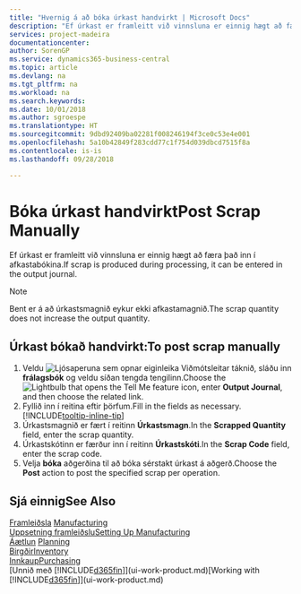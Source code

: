 ```yaml
---
title: "Hvernig á að bóka úrkast handvirkt | Microsoft Docs"
description: "Ef úrkast er framleitt við vinnsluna er einnig hægt að færa það inn í afkastabókina. Bent er á að úrkastsmagnið eykur ekki afkastamagnið."
services: project-madeira
documentationcenter: 
author: SorenGP
ms.service: dynamics365-business-central
ms.topic: article
ms.devlang: na
ms.tgt_pltfrm: na
ms.workload: na
ms.search.keywords: 
ms.date: 10/01/2018
ms.author: sgroespe
ms.translationtype: HT
ms.sourcegitcommit: 9dbd92409ba02281f008246194f3ce0c53e4e001
ms.openlocfilehash: 5a10b42849f283cdd77c1f754d039dbcd7515f8a
ms.contentlocale: is-is
ms.lasthandoff: 09/28/2018

---
```

# <a name="post-scrap-manually"></a><span data-ttu-id="4f32f-104">Bóka úrkast handvirkt</span><span class="sxs-lookup"><span data-stu-id="4f32f-104">Post Scrap Manually</span></span>
<span data-ttu-id="4f32f-105">Ef úrkast er framleitt við vinnsluna er einnig hægt að færa það inn í afkastabókina.</span><span class="sxs-lookup"><span data-stu-id="4f32f-105">If scrap is produced during processing, it can be entered in the output journal.</span></span> 

> [!NOTE]
> <span data-ttu-id="4f32f-106">Bent er á að úrkastsmagnið eykur ekki afkastamagnið.</span><span class="sxs-lookup"><span data-stu-id="4f32f-106">The scrap quantity does not increase the output quantity.</span></span>  

## <a name="to-post-scrap-manually"></a><span data-ttu-id="4f32f-107">Úrkast bókað handvirkt:</span><span class="sxs-lookup"><span data-stu-id="4f32f-107">To post scrap manually</span></span>  
1. <span data-ttu-id="4f32f-108">Veldu ![Ljósaperuna sem opnar eiginleika Viðmótsleitar](media/ui-search/search_small.png "Segðu mér hvað þú vilt gera") táknið, sláðu inn **frálagsbók** og veldu síðan tengda tengilinn.</span><span class="sxs-lookup"><span data-stu-id="4f32f-108">Choose the ![Lightbulb that opens the Tell Me feature](media/ui-search/search_small.png "Tell me what you want to do") icon, enter **Output Journal**, and then choose the related link.</span></span>  
2. <span data-ttu-id="4f32f-109">Fyllið inn í reitina eftir þörfum.</span><span class="sxs-lookup"><span data-stu-id="4f32f-109">Fill in the fields as necessary.</span></span> [!INCLUDE[tooltip-inline-tip](includes/tooltip-inline-tip_md.md)]  
3. <span data-ttu-id="4f32f-110">Úrkastsmagnið er fært í reitinn **Úrkastsmagn**.</span><span class="sxs-lookup"><span data-stu-id="4f32f-110">In the **Scrapped Quantity** field, enter the scrap quantity.</span></span>  
4. <span data-ttu-id="4f32f-111">Úrkastskótinn er færður inn í reitinn **Úrkastskóti**.</span><span class="sxs-lookup"><span data-stu-id="4f32f-111">In the **Scrap Code** field, enter the scrap code.</span></span>  
5. <span data-ttu-id="4f32f-112">Velja **bóka** aðgerðina til að bóka sérstakt úrkast á aðgerð.</span><span class="sxs-lookup"><span data-stu-id="4f32f-112">Choose the **Post** action to post the specified scrap per operation.</span></span>  

## <a name="see-also"></a><span data-ttu-id="4f32f-113">Sjá einnig</span><span class="sxs-lookup"><span data-stu-id="4f32f-113">See Also</span></span>  
<span data-ttu-id="4f32f-114">[Framleiðsla](production-manage-manufacturing.md)  </span><span class="sxs-lookup"><span data-stu-id="4f32f-114">[Manufacturing](production-manage-manufacturing.md)  </span></span>  
[<span data-ttu-id="4f32f-115">Uppsetning framleiðslu</span><span class="sxs-lookup"><span data-stu-id="4f32f-115">Setting Up Manufacturing</span></span>](production-configure-production-processes.md)  
<span data-ttu-id="4f32f-116">[Áætlun](production-planning.md)    </span><span class="sxs-lookup"><span data-stu-id="4f32f-116">[Planning](production-planning.md)    </span></span>  
[<span data-ttu-id="4f32f-117">Birgðir</span><span class="sxs-lookup"><span data-stu-id="4f32f-117">Inventory</span></span>](inventory-manage-inventory.md)  
[<span data-ttu-id="4f32f-118">Innkaup</span><span class="sxs-lookup"><span data-stu-id="4f32f-118">Purchasing</span></span>](purchasing-manage-purchasing.md)  
<span data-ttu-id="4f32f-119">[Unnið með [!INCLUDE[d365fin](includes/d365fin_md.md)]](ui-work-product.md)</span><span class="sxs-lookup"><span data-stu-id="4f32f-119">[Working with [!INCLUDE[d365fin](includes/d365fin_md.md)]](ui-work-product.md)</span></span>

